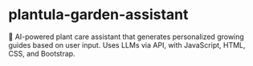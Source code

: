 # plantula-garden-assistant
🌿 AI-powered plant care assistant that generates personalized growing guides based on user input. Uses LLMs via API, with JavaScript, HTML, CSS, and Bootstrap.
